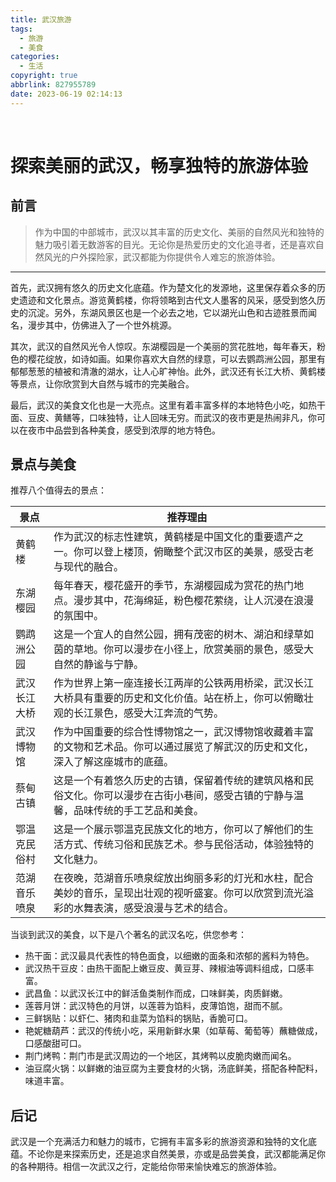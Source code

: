 ```yaml
---
title: 武汉旅游
tags:
  - 旅游
  - 美食
categories:
  - 生活
copyright: true
abbrlink: 827955789
date: 2023-06-19 02:14:13
---
```

<br />
<blockquote class="blockquote-center">
<p id="hitokoto"></p>
<script src="https://v1.hitokoto.cn/?encode=js&select=%23hitokoto" defer></script>
</blockquote>

# 探索美丽的武汉，畅享独特的旅游体验

## 前言

> 作为中国的中部城市，武汉以其丰富的历史文化、美丽的自然风光和独特的魅力吸引着无数游客的目光。无论你是热爱历史的文化追寻者，还是喜欢自然风光的户外探险家，武汉都能为你提供令人难忘的旅游体验。

---

首先，武汉拥有悠久的历史文化底蕴。作为楚文化的发源地，这里保存着众多的历史遗迹和文化景点。游览黄鹤楼，你将领略到古代文人墨客的风采，感受到悠久历史的沉淀。另外，东湖风景区也是一个必去之地，它以湖光山色和古迹胜景而闻名，漫步其中，仿佛进入了一个世外桃源。

其次，武汉的自然风光令人惊叹。东湖樱园是一个美丽的赏花胜地，每年春天，粉色的樱花绽放，如诗如画。如果你喜欢大自然的绿意，可以去鹦鹉洲公园，那里有郁郁葱葱的植被和清澈的湖水，让人心旷神怡。此外，武汉还有长江大桥、黄鹤楼等景点，让你欣赏到大自然与城市的完美融合。

最后，武汉的美食文化也是一大亮点。这里有着丰富多样的本地特色小吃，如热干面、豆皮、黄鳝等，口味独特，让人回味无穷。而武汉的夜市更是热闹非凡，你可以在夜市中品尝到各种美食，感受到浓厚的地方特色。

## 景点与美食

推荐八️个值得去的景点：

| 景点  | 推荐理由 |
|-----|------|
|黄鹤楼|作为武汉的标志性建筑，黄鹤楼是中国文化的重要遗产之一。你可以登上楼顶，俯瞰整个武汉市区的美景，感受古老与现代的融合。|
|东湖樱园|每年春天，樱花盛开的季节，东湖樱园成为赏花的热门地点。漫步其中，花海绵延，粉色樱花萦绕，让人沉浸在浪漫的氛围中。|
|鹦鹉洲公园|这是一个宜人的自然公园，拥有茂密的树木、湖泊和绿草如茵的草地。你可以漫步在小径上，欣赏美丽的景色，感受大自然的静谧与宁静。|
|武汉长江大桥|作为世界上第一座连接长江两岸的公铁两用桥梁，武汉长江大桥具有重要的历史和文化价值。站在桥上，你可以俯瞰壮观的长江景色，感受大江奔流的气势。|
|武汉博物馆|作为中国重要的综合性博物馆之一，武汉博物馆收藏着丰富的文物和艺术品。你可以通过展览了解武汉的历史和文化，深入了解这座城市的底蕴。|
|蔡甸古镇|这是一个有着悠久历史的古镇，保留着传统的建筑风格和民俗文化。你可以漫步在古街小巷间，感受古镇的宁静与温馨，品味传统的手工艺品和美食。|
|鄂温克民俗村|这是一个展示鄂温克民族文化的地方，你可以了解他们的生活方式、传统习俗和民族艺术。参与民俗活动，体验独特的文化魅力。|
|范湖音乐喷泉|在夜晚，范湖音乐喷泉绽放出绚丽多彩的灯光和水柱，配合美妙的音乐，呈现出壮观的视听盛宴。你可以欣赏到流光溢彩的水舞表演，感受浪漫与艺术的结合。|

当谈到武汉的美食，以下是八个著名的武汉名吃，供您参考：

- 热干面：武汉最具代表性的特色面食，以细嫩的面条和浓郁的酱料为特色。
- 武汉热干豆皮：由热干面配上嫩豆皮、黄豆芽、辣椒油等调料组成，口感丰富。
- 武昌鱼：以武汉长江中的鲜活鱼类制作而成，口味鲜美，肉质鲜嫩。
- 莲蓉月饼：武汉特色的月饼，以莲蓉为馅料，皮薄馅饱，甜而不腻。
- 三鲜锅贴：以虾仁、猪肉和韭菜为馅料的锅贴，香脆可口。
- 艳妮糖葫芦：武汉的传统小吃，采用新鲜水果（如草莓、葡萄等）蘸糖做成，口感酸甜可口。
- 荆门烤鸭：荆门市是武汉周边的一个地区，其烤鸭以皮脆肉嫩而闻名。
- 油豆腐火锅：以鲜嫩的油豆腐为主要食材的火锅，汤底鲜美，搭配各种配料，味道丰富。

## 后记

武汉是一个充满活力和魅力的城市，它拥有丰富多彩的旅游资源和独特的文化底蕴。不论你是来探索历史，还是追求自然美景，亦或是品尝美食，武汉都能满足你的各种期待。相信一次武汉之行，定能给你带来愉快难忘的旅游体验。
